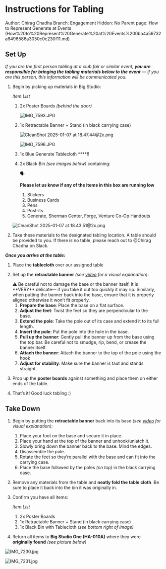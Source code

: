 # Instructions for Tabling

Author: Chirag Chadha
Branch: Engagement
Hidden: No
Parent page: How to Represent Generate at Events (How%20to%20Represent%20Generate%20at%20Events%200ba4a59732a6496586a3050c0c230f11.md)

## Set Up

*If you are the first person tabling at a club fair or similar event, **you are responsible for bringing the tabling materials below to the event** — if you are this person, this information will be communicated you.*

1. Begin by picking up materials in Big Studio:
    
    *Item List*
    
    1. 2x Poster Boards *(behind the door)*
        
        ![IMG_7593.JPG](Instructions%20for%20Tabling%208d8b2bb35b364c6cae27a6756487f6dd/IMG_7593.jpg)
        
    2. 1x Retractable Banner + Stand (in black carrying case)
        
        
        ![CleanShot 2025-01-07 at 18.47.44@2x.png](Instructions%20for%20Tabling%208d8b2bb35b364c6cae27a6756487f6dd/CleanShot_2025-01-07_at_18.47.442x.png)
        
        ![IMG_7596.JPG](Instructions%20for%20Tabling%208d8b2bb35b364c6cae27a6756487f6dd/IMG_7596.jpg)
        
    3. 1x Blue Generate Tablecloth ****‼️
    4. 2x Black Bin *(see images below)* containing:
        
        <aside>
        🗣
        
        **Please let us know if any of the items in this box are running low**
        
        </aside>
        
        1. Stickers
        2. Business Cards
        3. Pens
        4. Post-its
        5. Generate, Sherman Center, Forge, Venture Co-Op Handouts
    
    ![CleanShot 2025-01-07 at 18.43.51@2x.png](Instructions%20for%20Tabling%208d8b2bb35b364c6cae27a6756487f6dd/CleanShot_2025-01-07_at_18.43.512x.png)
    
2. Take these materials to the designated tabling location. A table should be provided to you. If there is no table, please reach out to @Chirag Chadha on Slack.

***Once you arrive at the table:***

1. Place the **tablecloth** over our assigned table
2. Set up the **retractable banner** *(see [video](https://www.youtube.com/watch?v=ozGbg9krA5U) for a visual explanation)*:
    
    <aside>
    ⚠️ Be careful not to damage the base or the banner itself. It is **VERY** delicate— if you take it out too quickly it may rip. Similarly, when putting the banner back into the base, ensure that it is properly aligned otherwise it won’t fit properly.
    
    </aside>
    
    1. **Prepare the base**: Place the base on a flat surface. 
    2. **Adjust the feet**: Twist the feet so they are perpendicular to the base. 
    3. **Extend the pole**: Take the pole out of its case and extend it to its full length. 
    4. **Insert the pole**: Put the pole into the hole in the base. 
    5. **Pull up the banner**: Gently pull the banner up from the base using the top bar. Be careful not to smudge, rip, bend, or crease the banner itself.
    6. **Attach the banner**: Attach the banner to the top of the pole using the hook
    7. **Adjust for stability**: Make sure the banner is taut and stands straight.
3. Prop up the **poster boards** against something and place them on either ends of the table. 
4. That’s it! Good luck tabling :)

## Take Down

1. Begin by putting the **retractable banner** back into its base *(see [video](https://youtu.be/fsp4t49oWfk?si=8GL_ZiU-q7sPEuvI&t=36) for visual explanation):*
    1. Place your foot on the base and secure it in place.
    2. Place your hand at the top of the banner and unhook/unlatch it.
    3. Slowly bring down the banner back to the base. Mind the edges.
    4. Disassemble the pole.
    5. Rotate the feet so they’re parallel with the base and can fit into the carrying case.
    6. Place the base followed by the poles *(on top)* in the black carrying case.
2. Remove any materials from the table and **neatly fold the table cloth**. Be sure to place it back into the bin it was originally in.
3. Confirm you have all items:
    
    *Item List*
    
    1. 2x Poster Boards
    2. 1x Retractable Banner + Stand (in black carrying case)
    3. 1x Black Bin with Tablecloth *(see bottom right of image)*
4. Return all items to **Big Studio One (HA-010A)** where they were **originally found** *(see picture below)*

![IMG_7230.jpg](Instructions%20for%20Tabling%208d8b2bb35b364c6cae27a6756487f6dd/IMG_7230.jpg)

![IMG_7231.jpg](Instructions%20for%20Tabling%208d8b2bb35b364c6cae27a6756487f6dd/IMG_7231.jpg)
